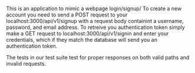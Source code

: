This is an application to mimic a webpage login/signup/ To create a new account you need to send a POST request to your localhost:3000/api/v1/signup with a request body containint a username, password, and email address. To retreive you authentication token simply make a GET request to localhost:3000/api/v1/signin and enter your credentials, which if they match the database will send you an authentication token. 

The tests in our test suite test for proper responses on both valid paths and invalid requests. 